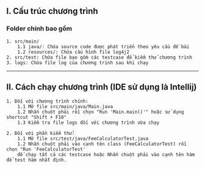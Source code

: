 ## I. Cấu trúc chương trình

### Folder chính bao gồm
    1. src/main/
        1.1 java/: Chứa source code được phát triển theo yêu cầu đề bài 
        1.2 resources/: Chứa cấu hình file log4j2 
    2. src/test: Chứa file bao gồm các testcase để kiểm thử chương trình
    3. logs: Chứa file log của chương trinh sau khi chạy

***

## II. Cách chạy chương trình (IDE sử dụng là Intellij)

    1. Đối với chương trình chính:
        1.1 Mở file src/main/java/Main.java
        1.2 Nhấn chuột phải rồi chọn "Run 'Main.main()'" hoặc sử dụng shortcut "Shift + F10"
        1.3 Kiểm tra file logs đối với chương trình vừa chạy

    2. Đối với phần kiểm thử:
        1.1 Mở file src/test/java/FeeCalculatorTest.java
        1.2 Nhấn chuột phải vào cạnh tên class (FeeCalculatorTest) rồi chọn "Run 'FeeCalculatorTest' 
        để chạy tất cả các testcase hoặc Nhấn chuột phải vào cạnh tên hàm để test hàm nhất định.



